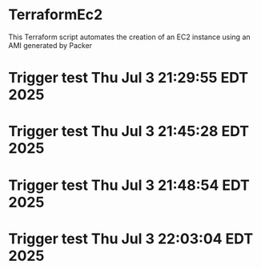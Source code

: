 # TerraformEc2
This Terraform script automates the creation of an EC2 instance using an AMI  generated by Packer


# Trigger test Thu Jul  3 21:29:55 EDT 2025
# Trigger test Thu Jul  3 21:45:28 EDT 2025
# Trigger test Thu Jul  3 21:48:54 EDT 2025
# Trigger test Thu Jul  3 22:03:04 EDT 2025

